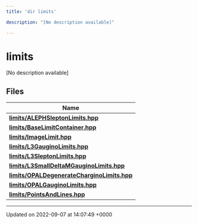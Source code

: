 ```yaml
---
title: 'dir limits'

description: "[No description available]"

---
```


# limits

[No description available]

## Files

| Name           |
| -------------- |
| **[limits/ALEPHSleptonLimits.hpp](/documentation/code/files/alephsleptonlimits_8hpp/#file-alephsleptonlimitshpp)**  |
| **[limits/BaseLimitContainer.hpp](/documentation/code/files/baselimitcontainer_8hpp/#file-baselimitcontainerhpp)**  |
| **[limits/ImageLimit.hpp](/documentation/code/files/imagelimit_8hpp/#file-imagelimithpp)**  |
| **[limits/L3GauginoLimits.hpp](/documentation/code/files/l3gauginolimits_8hpp/#file-l3gauginolimitshpp)**  |
| **[limits/L3SleptonLimits.hpp](/documentation/code/files/l3sleptonlimits_8hpp/#file-l3sleptonlimitshpp)**  |
| **[limits/L3SmallDeltaMGauginoLimits.hpp](/documentation/code/files/l3smalldeltamgauginolimits_8hpp/#file-l3smalldeltamgauginolimitshpp)**  |
| **[limits/OPALDegenerateCharginoLimits.hpp](/documentation/code/files/opaldegeneratecharginolimits_8hpp/#file-opaldegeneratecharginolimitshpp)**  |
| **[limits/OPALGauginoLimits.hpp](/documentation/code/files/opalgauginolimits_8hpp/#file-opalgauginolimitshpp)**  |
| **[limits/PointsAndLines.hpp](/documentation/code/files/pointsandlines_8hpp/#file-pointsandlineshpp)**  |






-------------------------------

Updated on 2022-09-07 at 14:07:49 +0000
